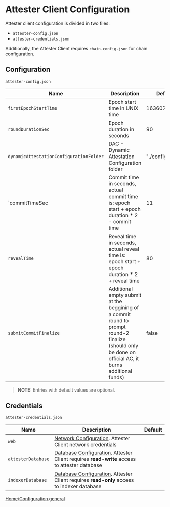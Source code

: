 # Attester Client Configuration

Attester client configuration is divided in two files:

- `attester-config.json`
- `attester-credentials.json`

Additionally, the Attester Client requires `chain-config.json` for chain configuration.

## Configuration

`attester-config.json`

| Name                                    | Description                                                                                   | Default          |
| --------------------------------------- | --------------------------------------------------------------------------------------------- | ---------------- |
| `firstEpochStartTime`                   | Epoch start time in UNIX time                                                                 | 1636070400       |
| `roundDurationSec`                      | Epoch duration in seconds                                                                     | 90               |
| `dynamicAttestationConfigurationFolder` | DAC - Dynamic Attestation Configuration folder                                                | "./configs/dac/" |
| `commitTimeSec                          | Commit time in seconds, actual commit time is: epoch start + epoch duration * 2 - commit time | 11               |
| `revealTime`                            | Reveal time in seconds, actual reveal time is: epoch start + epoch duration * 2 + reveal time | 80               |
| `submitCommitFinalize`                  | Additional empty submit at the beggining of a commit round to prompt round-2 finalize (should only be done on official AC, it burns additional funds) | false            |

> **NOTE:**
> Entries with default values are optional.

## Credentials

`attester-credentials.json`

| Name               | Description                                                                                                                         | Default |
| ------------------ | ----------------------------------------------------------------------------------------------------------------------------------- | ------- |
| `web`              | [Network Configuration](./json/json-NetworkConfiguration.md). Attester Client network credentials                                   |         |
| `attesterDatabase` | [Database Configuration](./json/json-DatabaseConfiguration.md). Attester Client requires **read-write** access to attester database |         |
| `indexerDatabase`  | [Database Configuration](./json/json-DatabaseConfiguration.md). Attester Client requires **read-only** access to indexer database   |         |

[Home](../README.md)/[Configuration general](./config-general.md)
